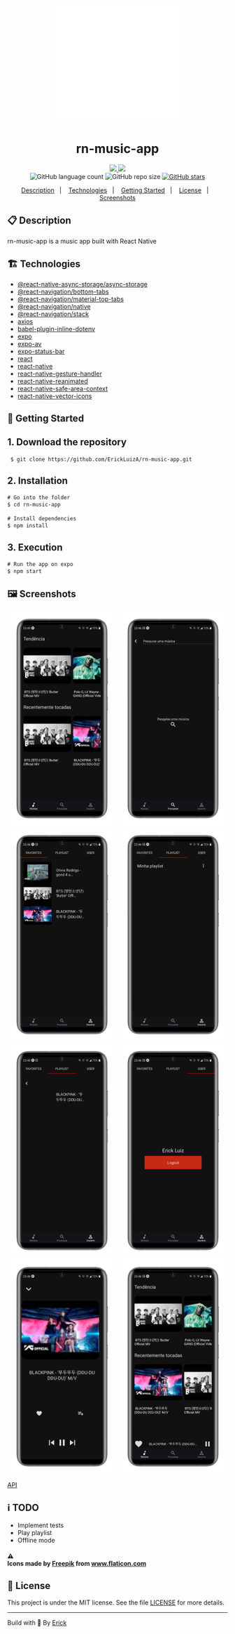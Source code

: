 <p align="center"> 
  <img alt="rn-music-app icon" src="./assets/icon.png"  width="280"/>
</p>

<h1 align="center"> rn-music-app </h1>

<p align="center">
  <a href="https://github.com/ErickLuizA/rn-music-app/graphs/commit-activity" alt="Maintenance">
    <img src="https://img.shields.io/badge/Maintained%3F-yes-1EAE72.svg" />
  </a>

  <a href="./LICENSE" alt="License: MIT">
    <img src="https://img.shields.io/badge/License-MIT-1EAE72.svg" />
  </a>

<br/>

<img alt="GitHub language count" src="https://img.shields.io/github/languages/count/ErickLuizA/rn-music-app?color=blue">

<img alt="GitHub repo size" src="https://img.shields.io/github/repo-size/ErickLuizA/rn-music-app">

<a href="https://github.com/ErickLuizA/rn-music-app/stargazers">
  <img alt="GitHub stars" src="https://img.shields.io/github/stars/ErickLuizA/rn-music-app?style=social">
</a>

<p align="center">
  <a href="#clipboard-description">Description</a>&nbsp;&nbsp;&nbsp;|&nbsp;&nbsp;&nbsp;
  <a href="#building_construction-technologies">Technologies</a>&nbsp;&nbsp;&nbsp;|&nbsp;&nbsp;&nbsp;
  <a href="#rocket-getting-started">Getting Started</a>&nbsp;&nbsp;&nbsp;|&nbsp;&nbsp;&nbsp;
  <a href="#memo-license">License</a>&nbsp;&nbsp;&nbsp;|&nbsp;&nbsp;&nbsp;
  <a href="#framed_picture-screenshots">Screenshots</a>
</p>

## :clipboard: Description

rn-music-app is a music app built with React Native

## :building_construction: Technologies

- [@react-native-async-storage/async-storage](https://www.npmjs.com/package/@react-native-async-storage/async-storage)
- [@react-navigation/bottom-tabs](https://www.npmjs.com/package/@react-navigation/bottom-tabs)
- [@react-navigation/material-top-tabs](https://www.npmjs.com/package/@react-navigation/material-top-tabs)
- [@react-navigation/native](https://www.npmjs.com/package/@react-navigation/native)
- [@react-navigation/stack](https://www.npmjs.com/package/@react-navigation/stack)
- [axios](https://www.npmjs.com/package/axios)
- [babel-plugin-inline-dotenv](https://www.npmjs.com/package/babel-plugin-inline-dotenv)
- [expo](https://www.npmjs.com/package/expo)
- [expo-av](https://www.npmjs.com/package/expo-av)
- [expo-status-bar](https://www.npmjs.com/package/expo-status-bar)
- [react](https://www.npmjs.com/package/react)
- [react-native](https://www.npmjs.com/package/react-native)
- [react-native-gesture-handler](https://www.npmjs.com/package/react-native-gesture-handler)
- [react-native-reanimated](https://www.npmjs.com/package/react-native-reanimated)
- [react-native-safe-area-context](https://www.npmjs.com/package/react-native-safe-area-context)
- [react-native-vector-icons](https://www.npmjs.com/package/react-native-vector-icons)

## :rocket: Getting Started

## 1. Download the repository

```shell
 $ git clone https://github.com/ErickLuizA/rn-music-app.git
```

## 2. Installation

```shell
# Go into the folder
$ cd rn-music-app

# Install dependencies
$ npm install
```

## 3. Execution

```shell
# Run the app on expo
$ npm start
```

## :framed_picture: Screenshots

<div>
  <img alt="rn-music-app image" src="./.github/Home.png"  width="250"/>
  <img alt="rn-music-app image" src="./.github/Search.png"  width="250"/>
  <img alt="rn-music-app image" src="./.github/Favorites.png"  width="250"/>
  <img alt="rn-music-app image" src="./.github/Playlists.png"  width="250"/>
  <img alt="rn-music-app image" src="./.github/Playlist.png"  width="250"/>
  <img alt="rn-music-app image" src="./.github/User.png"  width="250"/>
  <img alt="rn-music-app image" src="./.github/Player.png"  width="250"/>
  <img alt="rn-music-app image" src="./.github/HomeMini.png"  width="250"/>

</div>

[API](https://github.com/ErickLuizA/rn-music-app-api)

## :information_source: TODO

- Implement tests
- Play playlist
- Offline mode

#### :warning: <div>Icons made by <a href="https://www.flaticon.com/authors/freepik" title="Freepik">Freepik</a> from <a href="https://www.flaticon.com/" title="Flaticon">www.flaticon.com</a></div>

## :memo: License

This project is under the MIT license. See the file [LICENSE](LICENSE) for more details.

---

Build with 💙 By [Erick](https://www.linkedin.com/in/erick-luiz-47151a1a4/)
